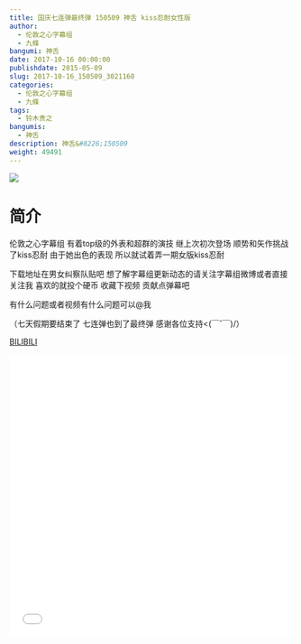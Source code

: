 ```yaml
---
title: 国庆七连弹最终弹 150509 神舌 kiss忍耐女性版
author: 
  - 伦敦之心字幕组
  - 九條
bangumi: 神舌
date: 2017-10-16 00:00:00
publishdate: 2015-05-09
slug: 2017-10-16_150509_3021160
categories: 
  - 伦敦之心字幕组
  - 九條
tags: 
  - 铃木贵之
bangumis: 
  - 神舌
description: 神舌&#8226;150509
weight: 49491
---
```


![](https://i.imgur.com/bUpveZ6.jpg)

# 简介  
伦敦之心字幕组 有着top级的外表和超群的演技 继上次初次登场 顺势和矢作挑战了kiss忍耐 由于她出色的表现 所以就试着弄一期女版kiss忍耐 


下载地址在男女纠察队贴吧 想了解字幕组更新动态的请关注字幕组微博或者直接关注我 喜欢的就投个硬币 收藏下视频 贡献点弹幕吧


有什么问题或者视频有什么问题可以@我


（七天假期要结束了 七连弹也到了最终弹 感谢各位支持&lt;(￣ˇ￣)/）

  [BILIBILI](https://www.bilibili.com/video/av3021160/)


  <iframe src="//www.bilibili.com/html/html5player.html?cid=4738235&aid=3021160" width="100%" height="500" frameborder="0" allowfullscreen="allowfullscreen"></iframe>
